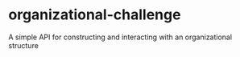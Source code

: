 # organizational-challenge
A simple API for constructing and interacting with an organizational structure

